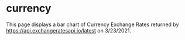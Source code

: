 # currency


This page displays a bar chart of Currency Exchange Rates returned by https://api.exchangeratesapi.io/latest on 3/23/2021.

